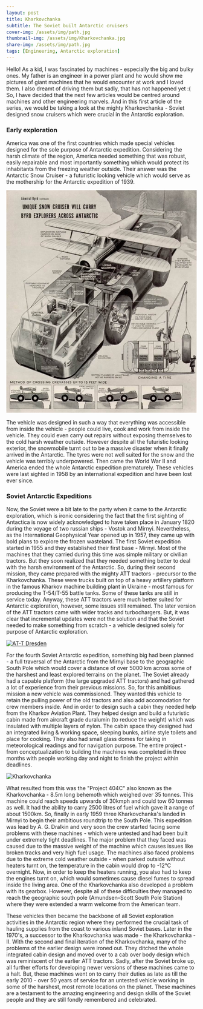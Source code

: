 ```yaml
---
layout: post
title: Kharkovchanka
subtitle: The Soviet built Antarctic cruisers
cover-img: /assets/img/path.jpg
thumbnail-img: /assets/img/Kharkovchanka.jpg
share-img: /assets/img/path.jpg
tags: [Engineering, Antarctic exploration]
---
```


Hello! As a kid, I was fascinated by machines - especially the big and bulky ones. My father is an engineer in a power plant and he would show me pictures of giant machines
that he would encounter at work and I loved them. I also dreamt of driving them but sadly, that has not happened yet :( So, I have decided that the next few articles
would be centred around machines and other engineering marvels. And in this first article of the series, we would be taking a look at the mighty Kharkovchanka - Soviet 
designed snow cruisers which were crucial in the Antarctic exploration.

### Early exploration
America was one of the first countries which made special vehicles designed for the sole purpose of Antarctic expedition. Considering the harsh climate of the region,
America needed something that was robust, easily repairable and most importantly something which would protect its inhabitants from the freezing weather outside. Their 
answer was the Antarctic Snow Cruiser - a futuristic looking vehicle which would serve as the mothership for the Antarctic expedition of 1939. 

<img title="Antarctic Snow Cruiser" alt="Antarctic Snow Cruiser" src="/assets/img/SnowCruiser.jpeg">

The vehicle was designed in such a way that everything was accessible from inside the vehicle - people could live, cook and work from inside the vehicle. They could even carry 
out repairs without exposing themselves to the cold harsh weather outside. However despite all the futuristic looking exterior, the snowmobile turnt out to be a massive
disaster when it finally arrived in the Antarctic. The tyres were not well suited for the snow and the vehicle was terribly underpowered. Then came the World War II and
America ended the whole Antarctic expedition prematurely. These vehicles were last sighted in 1958 by an international expedition and have been lost ever since.

### Soviet Antarctic Expeditions
Now, the Soviet were a bit late to the party when it came to the Antarctic exploration, which is ironic considering the fact that the first sighting of Antactica is now widely acknowledged to have taken place in January 1820 during the voyage of two russian ships - Vostok and Mirnyi. Nevertheless, as the International Geophysical Year opened up in 1957, they came up with bold plans to explore the frozen wasteland. The first Soviet expedition started in 1955 and they established their first base - Mirnyi. Most of the machines that they carried during this time was simple military or civilian tractors. But they soon realized that they needed something better to deal with the harsh environment of the Antarctic. So, during their second mission, they came prepared with the mighty ATT tractors - precursor to the Kharkovchanka. These were trucks built on top of a heavy artillery platform in the famous Kharkov machine building plant in Ukraine - most famous for producing the T-54/T-55 battle tanks. Some of these tanks are still in service today. Anyway, these ATT tractors were much better suited for Antarctic exploration, however, some issues still remained. The later version of the ATT tractors came with wider tracks and turbochargers. But, it was clear that incremental updates were not the solution and that the Soviet needed to make something from scratch - a vehicle designed solely for purpose of Antarctic exploration.

<a title="Billyhill, CC BY-SA 4.0 &lt;https://creativecommons.org/licenses/by-sa/4.0&gt;, via Wikimedia Commons" href="https://commons.wikimedia.org/wiki/File:AT-T_Dresden.JPG"><img width="512" alt="AT-T Dresden" src="https://upload.wikimedia.org/wikipedia/commons/thumb/c/c8/AT-T_Dresden.JPG/512px-AT-T_Dresden.JPG"></a>

For the fourth Soviet Antarctic expedition, something big had been planned - a full traversal of the Antarctic from the Mirnyi base to the geographic South Pole which would cover a distance of over 5000 km across some of the harshest and least explored terrains on the planet. The Soviet already had a capable platform (the large upgraded ATT tractors) and had gathered a lot of experience from their previous missions. So, for this ambitious mission a new vehicle was commissioned. They wanted this vehicle to retain the pulling power of the old tractors and also add accomodation for crew members inside. And in order to design such a cabin they needed help from the Kharkov Aviation Plant. They helped design and build a futuristic cabin made from aircraft grade duralumin (to reduce the weight) which was insulated with multiple layers of nylon. The cabin space they designed had an integrated living & working space, sleeping bunks, airline style toilets and place for cooking. They also had small glass domes for taking in meteorological readings and for navigation purpose. The entire project - from conceptualization to building the machines was completed in three months with people working day and night to finish the project within deadlines.

<img title="Kharkovchanka" alt="Kharkovchanka" href="Antarctica.gov" src="/assets/img/404c.png">

What resulted from this was the "Project 404C" also known as the Kharkovchanka - 8.5m long behemoth which weighed over 35 tonnes. This machine could reach speeds upwards of 30kmph and could tow 60 tonnes as well. It had the ability to carry 2500 litres of fuel which gave it a range of about 1500km. So, finally in early 1959 three Kharkovchanka's landed in Mirnyi to begin their ambitious roundtrip to the South Pole. This expedition was lead by A. G. Dralkin and very soon the crew started facing some problems with these machines - which were untested and had been built under extremely tight deadlines. The major problem that they faced was caused due to the massive weight of the machine which causes issues like broken tracks and very high fuel usage. The machines also faced problems due to the extreme cold weather outside - when parked outside without heaters turnt on, the temperature in the cabin would drop to -12°C overnight. Now, in order to keep the heaters running, you also had to keep the engines turnt on, which would sometimes cause diesel fumes to spread inside the living area. One of the Kharkovchanka also developed a problem with its gearbox. However, despite all of these difficulties they managed to reach the geographic south pole (Amundsen–Scott South Pole Station) where they were extended a warm welcome from the American team. 

These vehicles then became the backbone of all Soviet exploration activities in the Antarctic region where they performed the crucial task of hauling supplies from the coast to various inland Soviet bases. Later in the 1970's, a successor to the Kharkovchanka was made - the Kharkovchanka - II. With the second and final iteration of the Kharkovchanka, many of the problems of the earlier design were ironed out. They ditched the whole integrated cabin design and moved over to a cab over body design which was reminiscent of the earlier ATT tractors. Sadly, after the Soviet broke up, all further efforts for developing newer versions of these machines came to a halt. But, these machines went on to carry their duties as late as till the early 2010 - over 50 years of service for an untested vehicle working in some of the harshest, most remote locations on the planet. These machines are a testament to the amazing engineering and design skills of the Soviet people and they are still fondly remembered and celebrated. 



